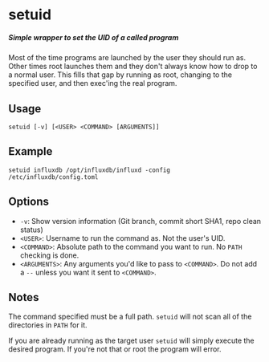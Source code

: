 setuid
======

##### Simple wrapper to set the UID of a called program

Most of the time programs are launched by the user they should run as. Other times root launches them and they don't always know how to drop to a normal user. This fills that gap by running as root, changing to the specified user, and then exec'ing the real program.

Usage
-----

    setuid [-v] [<USER> <COMMAND> [ARGUMENTS]]

Example
-------

    setuid influxdb /opt/influxdb/influxd -config /etc/influxdb/config.toml

Options
-------

* `-v`: Show version information (Git branch, commit short SHA1, repo clean status)
* `<USER>`: Username to run the command as. Not the user's UID.
* `<COMMAND>`: Absolute path to the command you want to run. No `PATH` checking is done.
* `<ARGUMENTS>`: Any arguments you'd like to pass to `<COMMAND>`. Do not add a `--` unless you want it sent to `<COMMAND>`.

Notes
-----

The command specified must be a full path. `setuid` will not scan all of the directories in `PATH` for it.

If you are already running as the target user `setuid` will simply execute the desired program. If you're not that or root the program will error.
